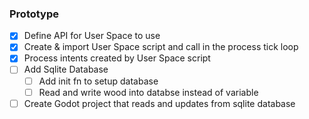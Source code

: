 ### Prototype
* [x] Define API for User Space to use
* [x] Create & import User Space script and call in the process tick loop
* [x] Process intents created by User Space script
* [ ] Add Sqlite Database
  * [ ] Add init fn to setup database
  * [ ] Read and write wood into databse instead of variable
* [ ] Create Godot project that reads and updates from sqlite database
